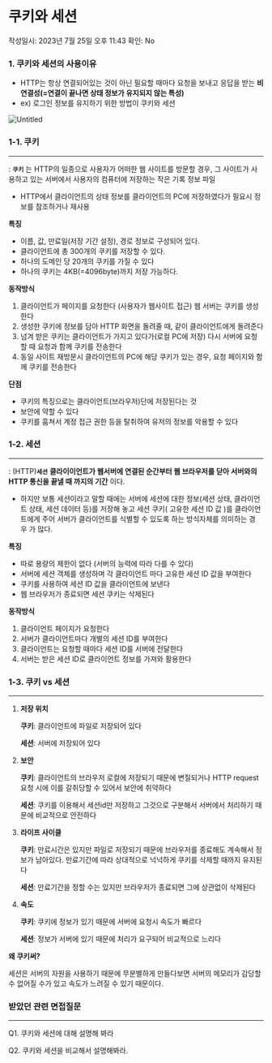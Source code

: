 # 쿠키와 세션

작성일시: 2023년 7월 25일 오후 11:43
확인: No

### 1. 쿠키와 세션의 사용이유

- HTTP는 항상 연결되어있는 것이 아닌 필요할 때마다 요청을 보내고 응답을 받는 **비연결성(=**연결이 끝나면 상태 정보가 유지되지 않는 특성**)**
- ex) 로그인 정보를 유지하기 위한 방법이 쿠키와 세션

![Untitled](%E1%84%8F%E1%85%AE%E1%84%8F%E1%85%B5%E1%84%8B%E1%85%AA%20%E1%84%89%E1%85%A6%E1%84%89%E1%85%A7%E1%86%AB%20dc3adeb6ed484214af75581c92bbb2c8/Untitled.png)

### 1-1. 쿠키

---

: **`쿠키`** 는 HTTP의 일종으로 사용자가 어떠한 웹 사이트를 방문할 경우, 그 사이트가 사용하고 있는 서버에서 사용자의 컴퓨터에 저장하는 작은 기록 정보 파일

- HTTP에서 클라이언트의 상태 정보를 클라이언트의 PC에 저장하였다가 필요시 정보를 참조하거나 재사용

**특징**

- 이름, 값, 만료일(저장 기간 설정), 경로 정보로 구성되어 있다.
- 클라이언트에 총 300개의 쿠키를 저장할 수 있다.
- 하나의 도메인 당 20개의 쿠키를 가질 수 있다
- 하나의 쿠키는 4KB(=4096byte)까지 저장 가능하다.

**동작방식**

1. 클라이언트가 페이지를 요청한다 (사용자가 웹사이트 접근) 웹 서버는 쿠키를 생성한다
2. 생성한 쿠키에 정보를 담아 HTTP 화면을 돌려줄 때, 같이 클라이언트에게 돌려준다
3. 넘겨 받은 쿠키는 클라이언트가 가지고 있다가(로컬 PC에 저장) 다시 서버에 요청할 때 요청과 함께 쿠키를 전송한다
4. 동일 사이트 재방문시 클라이언트의 PC에 해당 쿠키가 있는 경우, 요청 페이지와 함께 쿠키를 전송한다

**단점**

- 쿠키의 특징으로는 클라이언트(브라우저)단에 저장된다는 것
- 보안에 약할 수 있다
- 쿠키를 훔쳐서 계정 접근 권한 등을 탈취하여 유저의 정보를 악용할 수 있다

### 1-2. 세션

---

: (HTTP)**`세션`** **클라이이언트가 웹서버에 연결된 순간부터 웹 브라우저를 닫아 서버와의 HTTP 통신을 끝낼 때 까지의 기간** 이다.

- 하지만 보통 세션이라고 말할 때에는 서버에 세션에 대한 정보(세션 상태, 클라이언트 상태, 세션 데이터 등)를 저장해 놓고 세션 쿠키( 고유한 세션 ID 값 )를 클라이언트에게 주어 서버가 클라이언트를 식별할 수 있도록 하는 방식자체를 의미하는 경우 가 많다.

**특징**

- 따로 용량의 제한이 없다 (서버의 능력에 따라 다를 수 있다)
- 서버에 세션 객체를 생성하며 각 클라이언트 마다 고유한 세션 ID 값을 부여한다
- 쿠키를 사용하여 세션 ID 값을 클라이언트에 보낸다
- 웹 브라우저가 종료되면 세션 쿠키는 삭제된다

**동작방식**

1. 클라이언트 페이지가 요청한다
2. 서버가 클라이언트마다 개별의 세션 ID를 부여한다
3. 클라이언트는 요청할 때마다 세션 ID를 서버에 전달한다
4. 서버는 받은 세션 ID로 클라이언트 정보를 가져와 활용한다

### 1-3. 쿠키 vs 세션

---

1. **저장 위치**
    
    **쿠키**: 클라이언트에 파일로 저장되어 있다
    
    **세션**: 서버에 저장되어 있다
    
2. **보안**
    
    **쿠키**: 클라이언트의 브라우저 로컬에 저장되기 때문에 변질되거나 HTTP request 요청 시에 이를 갈취당할 수 있어서 보안에 취약하다
    
    **세션**: 쿠키를 이용해서 세션id만 저장하고 그것으로 구분해서 서버에서 처리하기 때문에 비교적으로 안전하다
    
3. **라이프 사이클**
    
    **쿠키**: 만료시간은 있지만 파일로 저장되기 때문에 브라우저를 종료해도 계속해서 정보가 남아있다. 만료기간에 따라 상대적으로 넉넉하게 쿠키를 삭제할 때까지 유지된다
    
    **세션**: 만료기간을 정할 수는 있지만 브라우저가 종료되면 그에 상관없이 삭제된다
    
4. **속도**
    
    **쿠키**: 쿠키에 정보가 있기 때문에 서버에 요청시 속도가 빠르다
    
    **세션**: 정보가 서버에 있기 때문에 처리가 요구되어 비교적으로 느리다
    

**왜 쿠키써?**

세션은 서버의 자원을 사용하기 때문에 무분별하게 만들다보면 서버의 메모리가 감당할 수 없어질 수가 있고 속도가 느려질 수 있기 때문이다.

### 받았던 관련 면접질문

---

Q1. 쿠키와 세션에 대해 설명해 봐라

Q2. 쿠키와 세션을 비교해서 설명해봐라.